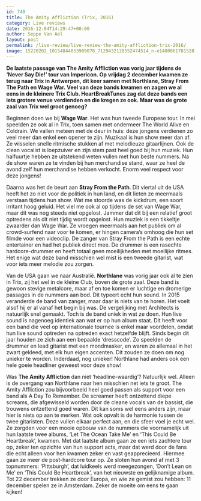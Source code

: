 ```yaml
---
id: 748
title: The Amity Affliction (Trix, 2016)
category: Live reviews
date: 2016-12-04T14:29:47+00:00
author: Seppe Van Ael
layout: post
permalink: /live-review/live-review-the-amity-affliction-trix-2016/
image: 15220202_10154844853909078_7129432128552474514_n-e1480861781528.jpg
---
```

**De laatste passage van The Amity Affliction was vorig jaar tijdens de ‘Never Say Die!’ tour van Impericon. Op vrijdag 2 december kwamen ze terug naar Trix in Antwerpen, dit keer samen met Northlane, Stray From The Path en Wage War. Veel van deze bands kwamen en zagen we al eens in de kleinere Trix Club. HeartBreakTunes zag dat deze bands een iets grotere venue verdienden en die kregen ze ook. Maar was de grote zaal van Trix wel groot genoeg?**

Beginnen doen we bij **Wage War**. Het was hun tweede Europese tour. In mei speelden ze ook al in Trix, toen samen met ondermeer The World Alive en Coldrain. We vallen meteen met de deur in huis: deze jongens verdienen zo veel meer dan enkel een opener te zijn. Muzikaal is hun show meer dan af. Ze wisselen snelle ritmische stukken af met melodieuze gitaarlijnen. Ook de clean vocalist is loepzuiver en zijn stem past heel goed bij hun muziek. Hun halfuurtje hebben ze uitstekend weten vullen met hun beste nummers. Na de show waren ze te vinden bij hun merchandise stand, waar ze heel de avond zelf hun merchandise hebben verkocht. Enorm veel respect voor deze jongens!

Daarna was het de beurt aan **Stray From the Path**. Dit viertal uit de USA heeft het zo niet voor de politiek in hun land, en dit lieten ze meermaals verstaan tijdens hun show. Wat me stoorde was de kickdrum, een soort irritant hoog geluid. Het viel me ook al op tijdens de set van Wage War, maar dit was nog steeds niet opgelost. Jammer dat dit bij een relatief groot optredens als dit niet tijdig wordt opgelost. Hun muziek is een tikkeltje zwaarder dan Wage War. Ze vroegen meermaals aan het publiek om al crowd-surfend naar voor te komen, er hingen camera’s omhoog die hun set filmde voor een videoclip. De zanger van Stray From the Path is een echte entertainer en had het publiek direct mee. De drummer is een rasechte hardcore-drummer en heeft totaal geen moeilijkheden met moeilijke ritmes. Het enige wat deze band misschien wel mist is een tweede gitarist, wat voor iets meer melodie zou zorgen.

Van de USA gaan we naar Australië. **Northlane** was vorig jaar ook al te zien in Trix, zij het wel in de kleine Club, boven de grote zaal. Deze band is gewoon stevige metalcore, maar af en toe komen er luchtige en dromerige passages in de nummers aan bod. Dit typeert echt hun sound. In 2015 veranderde de band van zanger, maar daar is niets van te horen. Het voelt alsof hij er al vanaf het begin bij was. De vergelijking met Architects is natuurlijk snel gemaakt. Toch is de band uniek in wat ze doen. Hun live sound is nagenoeg identiek aan wat er op hun album staat. Dit heeft voor een band die veel op internationale tournee is enkel maar voordelen, omdat hun live sound optreden na optreden exact hetzelfde blijft. Sinds begin dit jaar houden ze zich aan een bepaalde ‘dresscode’. Zo speelden de drummer en lead gitarist met een mondmasker, en waren ze allemaal in het zwart gekleed, met elk hun eigen accenten. Dit zouden ze doen om nog unieker te worden. Inderdaad, nog unieker! Northlane had anders ook een hele goeie headliner geweest voor deze show!

Was **The Amity Affliction** dan niet ‘headline-waardig’? Natuurlijk wel. Alleen is de overgang van Northlane naar hen misschien net iets te groot. The Amity Affliction zou bijvoorbeeld heel goed passen als support voor een band als A Day To Remember. De screamer heeft ontzettend diepe screams, die afgewisseld worden door de cleane vocals van de bassist, die trouwens ontzettend goed waren. Dit kan soms wel eens anders zijn, maar hier is niets op aan te merken. Wat ook opvalt is de harmonie tussen de twee gitaristen. Deze vullen elkaar perfect aan, en die sfeer voel je echt wel. Ze zorgden voor een mooie opbouw van de nummers die voornamelijk uit hun laatste twee albums, ‘Let The Ocean Take Me’ en ‘This Could Be Heartbreak’, kwamen. Met dat laatste album gaan ze een iets zachtere tour op, zeker ten opzichte van hun support acts, maar dat werd door de fans die echt alleen voor hen kwamen zeker en vast geapprecieerd. Hiermee gaan ze meer de post-hardcore tour op. Ze sloten hun avond af met 3 topnummers: ‘Pittsburgh’, dat luidkeels werd meegezongen, ‘Don’t Lean on Me’ en ‘This Could Be Heartbreak’, van het nieuwste en gelijknamige album. Tot 22 december trekken ze door Europa, en wie ze gemist zou hebben: 11 december spelen ze in Amsterdam. Zeker de moeite om eens te gaan kijken!